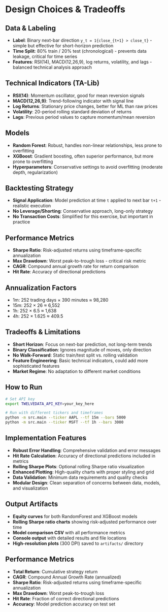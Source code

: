 # Design Choices & Tradeoffs

## Data & Labeling
- **Label**: Binary next-bar direction `y_t = 1{close_{t+1} > close_t}` - simple but effective for short-horizon prediction
- **Time Split**: 80% train / 20% test (chronological) - prevents data leakage, critical for time series
- **Features**: RSI(14), MACD(12,26,9), log returns, volatility, and lags - balanced technical analysis approach

## Technical Indicators (TA-Lib)
- **RSI(14)**: Momentum oscillator, good for mean reversion signals
- **MACD(12,26,9)**: Trend-following indicator with signal line
- **Log Returns**: Stationary price changes, better for ML than raw prices
- **Volatility**: 20-period rolling standard deviation of returns
- **Lags**: Previous period values to capture momentum/mean reversion

## Models
- **Random Forest**: Robust, handles non-linear relationships, less prone to overfitting
- **XGBoost**: Gradient boosting, often superior performance, but more prone to overfitting
- **Hyperparameters**: Conservative settings to avoid overfitting (moderate depth, regularization)

## Backtesting Strategy
- **Signal Application**: Model prediction at time `t` applied to next bar `t+1` - realistic execution
- **No Leverage/Shorting**: Conservative approach, long-only strategy
- **No Transaction Costs**: Simplified for this exercise, but important in practice

## Performance Metrics
- **Sharpe Ratio**: Risk-adjusted returns using timeframe-specific annualization
- **Max Drawdown**: Worst peak-to-trough loss - critical risk metric
- **CAGR**: Compound annual growth rate for return comparison
- **Hit Rate**: Accuracy of directional predictions

## Annualization Factors
- 1m: 252 trading days × 390 minutes ≈ 98,280
- 15m: 252 × 26 ≈ 6,552  
- 1h: 252 × 6.5 ≈ 1,638
- 4h: 252 × 1.625 ≈ 409.5

## Tradeoffs & Limitations
- **Short Horizon**: Focus on next-bar prediction, not long-term trends
- **Binary Classification**: Ignores magnitude of moves, only direction
- **No Walk-Forward**: Static train/test split vs. rolling validation
- **Feature Engineering**: Basic technical indicators, could add more sophisticated features
- **Market Regime**: No adaptation to different market conditions

## How to Run
```bash
# Set API key
export TWELVEDATA_API_KEY=your_key_here

# Run with different tickers and timeframes
python -m src.main --ticker AAPL --tf 15m --bars 5000
python -m src.main --ticker MSFT --tf 1h --bars 3000
```

## Implementation Features
- **Robust Error Handling**: Comprehensive validation and error messages
- **Hit Rate Calculation**: Accuracy of directional predictions included in metrics
- **Rolling Sharpe Plots**: Optional rolling Sharpe ratio visualization
- **Enhanced Plotting**: High-quality charts with proper styling and grid
- **Data Validation**: Minimum data requirements and quality checks
- **Modular Design**: Clean separation of concerns between data, models, and visualization

## Output Artifacts
- **Equity curves** for both RandomForest and XGBoost models
- **Rolling Sharpe ratio charts** showing risk-adjusted performance over time
- **Model comparison CSV** with all performance metrics
- **Console output** with detailed results and file locations
- **High-resolution plots** (300 DPI) saved to `artifacts/` directory

## Performance Metrics
- **Total Return**: Cumulative strategy return
- **CAGR**: Compound Annual Growth Rate (annualized)
- **Sharpe Ratio**: Risk-adjusted returns using timeframe-specific annualization
- **Max Drawdown**: Worst peak-to-trough loss
- **Hit Rate**: Fraction of correct directional predictions
- **Accuracy**: Model prediction accuracy on test set
